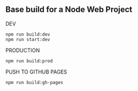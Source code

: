 ## Base build for a Node Web Project

DEV
```
npm run build:dev
npm run start:dev
```

PRODUCTION
```
npm run build:prod
```

PUSH TO GITHUB PAGES
```
npm run build:gh-pages
```